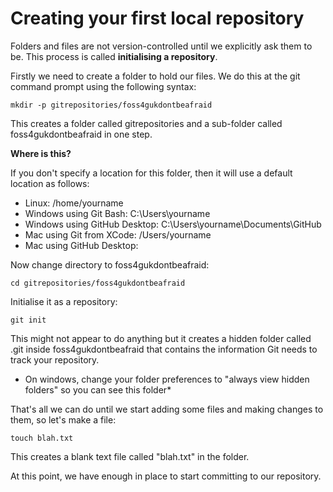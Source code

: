 # Creating your first local repository

Folders and files are not version-controlled until we explicitly ask them to be. This process is called **initialising a repository**.

Firstly we need to create a folder to hold our files. We do this at the git command prompt using the following syntax:

	mkdir -p gitrepositories/foss4gukdontbeafraid

This creates a folder called gitrepositories and a sub-folder called foss4gukdontbeafraid in one step. 

**Where is this?**

If you don't specify a location for this folder, then it will use a default location as follows:

 * Linux: /home/yourname
 * Windows using Git Bash: C:\Users\yourname
 * Windows using GitHub Desktop: C:\Users\yourname\Documents\GitHub
 * Mac using Git from XCode: /Users/yourname
 * Mac using GitHub Desktop: 


Now change directory to foss4gukdontbeafraid:

	cd gitrepositories/foss4gukdontbeafraid

Initialise it as a repository:

	git init

This might not appear to do anything but it creates a hidden folder called .git inside foss4gukdontbeafraid that contains the information Git needs to track your repository.

* On windows, change your folder preferences to "always view hidden folders" so you can see this folder*

That's all we can do until we start adding some files and making changes to them, so let's make a file:

	touch blah.txt

This creates a blank text file called "blah.txt" in the folder.

At this point, we have enough in place to start committing to our repository.


